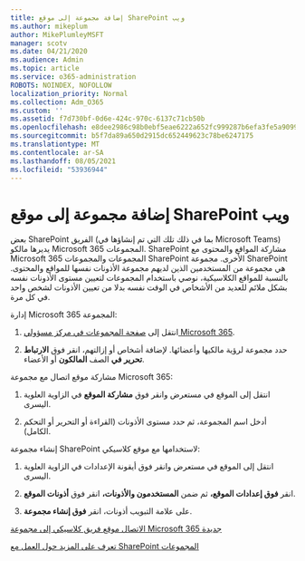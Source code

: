 ```yaml
---
title: إضافة مجموعة إلى موقع SharePoint ويب
ms.author: mikeplum
author: MikePlumleyMSFT
manager: scotv
ms.date: 04/21/2020
ms.audience: Admin
ms.topic: article
ms.service: o365-administration
ROBOTS: NOINDEX, NOFOLLOW
localization_priority: Normal
ms.collection: Adm_O365
ms.custom: ''
ms.assetid: f7d730bf-0d6e-424c-970c-6137c71cb50b
ms.openlocfilehash: e8dee2986c98b0ebf5eae6222a652fc999287b6efa3fe5a9099134c44dddf670
ms.sourcegitcommit: b5f7da89a650d2915dc652449623c78be6247175
ms.translationtype: MT
ms.contentlocale: ar-SA
ms.lasthandoff: 08/05/2021
ms.locfileid: "53936944"
---
```

# <a name="add-a-group-to-a-sharepoint-site"></a>إضافة مجموعة إلى موقع SharePoint ويب

بعض SharePoint الفريق (بما في ذلك تلك التي تم إنشاؤها في Microsoft Teams) يديرها مالكو Microsoft 365 المجموعات. SharePoint مشاركة المواقع والمحتوى مع Microsoft 365 المجموعات والمجموعات SharePoint الأخرى. مجموعة SharePoint هي مجموعة من المستخدمين الذين لديهم مجموعة الأذونات نفسها للمواقع والمحتوى. بالنسبة للمواقع الكلاسيكية، نوصي باستخدام المجموعات لتعيين مستوى الأذونات نفسه بشكل ملائم للعديد من الأشخاص في الوقت نفسه بدلا من تعيين الأذونات لشخص واحد في كل مرة.
  
إدارة Microsoft 365 المجموعة:
  
1. انتقل إلى [صفحة المجموعات في مركز مسؤولي Microsoft 365](https://portal.office.com/adminportal/home#/groups).
    
2. حدد مجموعة لرؤية مالكيها وأعضائها. لإضافة أشخاص أو إزالتهم، انقر فوق **الارتباط تحرير** **في** الصف **المالكون** أو الأعضاء. 
    
مشاركة موقع اتصال مع مجموعة Microsoft 365:
  
1. انتقل إلى الموقع في مستعرض وانقر فوق **مشاركة الموقع** في الزاوية العلوية اليسرى. 
    
2. أدخل اسم المجموعة، ثم حدد مستوى الأذونات (القراءة أو التحرير أو التحكم الكامل).
    
إنشاء مجموعة SharePoint لاستخدامها مع موقع كلاسيكي:
  
1. انتقل إلى الموقع في مستعرض وانقر فوق أيقونة الإعدادات في الزاوية العلوية اليسرى.
    
2. انقر **فوق إعدادات الموقع،** ثم ضمن **المستخدمون والأذونات،** انقر فوق **أذونات الموقع**.
    
3. على علامة التبويب أذونات، انقر **فوق إنشاء مجموعة**.
    
[الاتصال موقع فريق كلاسيكي إلى مجموعة Microsoft 365 جديدة](https://go.microsoft.com/fwlink/?linkid=2008654)
  
[تعرف على المزيد حول العمل مع SharePoint المجموعات](https://go.microsoft.com/fwlink/?linkid=874658)
  

